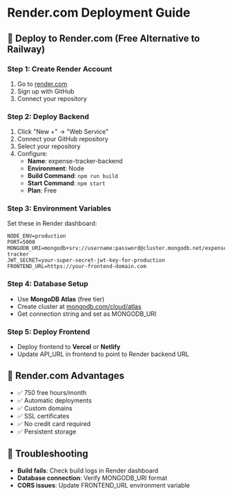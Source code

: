 # Render.com Deployment Guide

## 🚀 Deploy to Render.com (Free Alternative to Railway)

### Step 1: Create Render Account
1. Go to [render.com](https://render.com)
2. Sign up with GitHub
3. Connect your repository

### Step 2: Deploy Backend
1. Click "New +" → "Web Service"
2. Connect your GitHub repository
3. Select your repository
4. Configure:
   - **Name**: expense-tracker-backend
   - **Environment**: Node
   - **Build Command**: `npm run build`
   - **Start Command**: `npm start`
   - **Plan**: Free

### Step 3: Environment Variables
Set these in Render dashboard:
```
NODE_ENV=production
PORT=5000
MONGODB_URI=mongodb+srv://username:password@cluster.mongodb.net/expense-tracker
JWT_SECRET=your-super-secret-jwt-key-for-production
FRONTEND_URL=https://your-frontend-domain.com
```

### Step 4: Database Setup
- Use **MongoDB Atlas** (free tier)
- Create cluster at [mongodb.com/cloud/atlas](https://mongodb.com/cloud/atlas)
- Get connection string and set as MONGODB_URI

### Step 5: Deploy Frontend
- Deploy frontend to **Vercel** or **Netlify**
- Update API_URL in frontend to point to Render backend URL

## 🎯 Render.com Advantages
- ✅ 750 free hours/month
- ✅ Automatic deployments
- ✅ Custom domains
- ✅ SSL certificates
- ✅ No credit card required
- ✅ Persistent storage

## 🔧 Troubleshooting
- **Build fails**: Check build logs in Render dashboard
- **Database connection**: Verify MONGODB_URI format
- **CORS issues**: Update FRONTEND_URL environment variable
